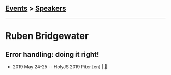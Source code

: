 ## [Events](../README.md) > [Speakers](../speakers.md)
---

# Ruben Bridgewater

## Error handling: doing it right!
- 2019 May 24-25 -- HolyJS 2019 Piter [en] | [:notebook:](https://assets.ctfassets.net/nn534z2fqr9f/6mtehQ3oGlucgD3yxfSxpe/39a5cd1671a7c788b52773a4490a1914/Ruben_Bridgewater_Error_handling_doing_it_right.pdf)  
